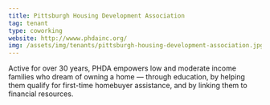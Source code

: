 ```yaml
---
title: Pittsburgh Housing Development Association
tag: tenant
type: coworking
website: http://wwww.phdainc.org/
img: /assets/img/tenants/pittsburgh-housing-development-association.jpg
---
```

Active for over 30 years, PHDA empowers low and moderate income families who dream of owning a home — through education, by helping them qualify for first-time homebuyer assistance, and by linking them to financial resources.
